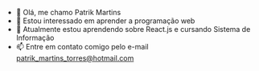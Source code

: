 - 👋 Olá, me chamo Patrik Martins
- 👀 Estou interessado em aprender a programação web
- 🌱 Atualmente estou aprendendo sobre React.js e cursando Sistema de Informação
- 📫 Entre em contato comigo pelo e-mail patrik_martins_torres@hotmail.com

<!---
PatrikMT/PatrikMT is a ✨ special ✨ repository because its `README.md` (this file) appears on your GitHub profile.
You can click the Preview link to take a look at your changes.
--->
